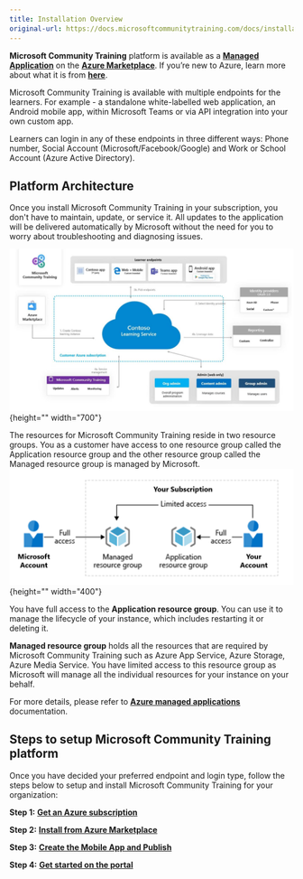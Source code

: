 ```yaml
---
title: Installation Overview
original-url: https://docs.microsoftcommunitytraining.com/docs/installation-overview
---
```

**Microsoft Community Training** platform is available as a [**Managed Application**](https://docs.microsoft.com/en-us/azure/managed-applications/overview) on the [**Azure Marketplace**](https://azuremarketplace.microsoft.com/en-us). If you’re new to Azure, learn more about what it is from [**here**](https://azure.microsoft.com/en-in/overview/what-is-azure/).

Microsoft Community Training is available with multiple endpoints for the learners. For example - a standalone white-labelled web application, an Android mobile app, within Microsoft Teams or via API integration into your own custom app. 

Learners can login in any of these endpoints in three different ways: Phone number, Social Account (Microsoft/Facebook/Google) and Work or School Account (Azure Active Directory).

## Platform Architecture
Once you install Microsoft Community Training in your subscription, you don't have to maintain, update, or service it. All updates to the application will be delivered automatically by Microsoft without the need for you to worry about troubleshooting and diagnosing issues.

![Highlevel_Architecture](../../media/Highlevel_Architecture.JPG){height="" width="700"}

The resources for Microsoft Community Training reside in two resource groups. You as a customer have access to one resource group called the Application resource group and the other resource group called the Managed resource group is managed by Microsoft.
![image.png](../../media/image%2812%29.png){height="" width="400"}
    
You have full access to the **Application resource group**. You can use it to manage the lifecycle of your instance, which includes restarting it or deleting it.
    
**Managed resource group** holds all the resources that are required by Microsoft Community Training such as Azure App Service, Azure Storage, Azure Media Service. You have limited access to this resource group as Microsoft will manage all the individual resources for your instance on your behalf.

For more details, please refer to [**Azure managed applications**](https://docs.microsoft.com/en-us/azure/managed-applications/overview) documentation. 

## Steps to setup Microsoft Community Training platform
Once you have decided your preferred endpoint and login type, follow the steps below to setup and install Microsoft Community Training for your organization:

**Step 1:** [**Get an Azure subscription**](https://azure.microsoft.com/en-in/pricing/purchase-options/pay-as-you-go/) 

**Step 2:** [**Install from Azure Marketplace**](https://docs.microsoftcommunitytraining.com/docs/installation-guide-detailed-steps)

**Step 3:** [**Create the Mobile App and Publish**](https://docs.microsoftcommunitytraining.com/docs/create-publish-mobile-app)

**Step 4:** [**Get started on the portal**](https://docs.microsoftcommunitytraining.com/docs/step-by-step-configuration-guide)
